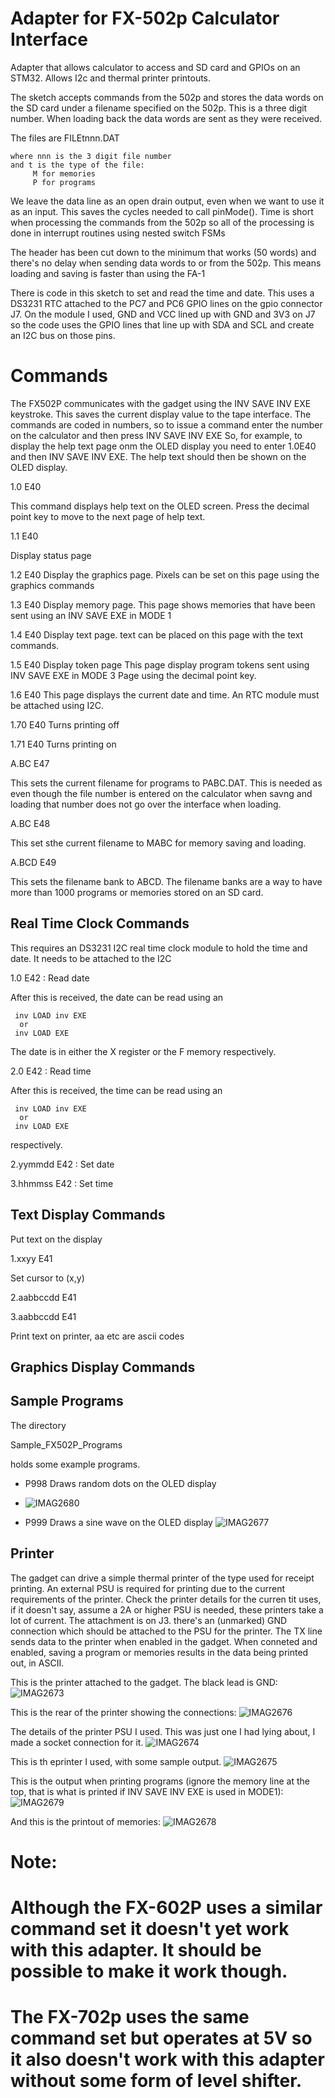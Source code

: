 # Adapter for FX-502p Calculator Interface

Adapter that allows calculator to access and SD card and GPIOs on an STM32. Allows I2c and thermal printer printouts.

 The sketch accepts commands from the 502p and stores the data
 words on the SD card under a filename specified on the 502p. This
 is a three digit number. When loading back the data words are sent
 as they were received.

 The files are FILEtnnn.DAT

    where nnn is the 3 digit file number
    and t is the type of the file:
         M for memories
         P for programs

 We leave the data line as an open drain
 output, even when we want to use it as an input. This saves the
 cycles needed to call pinMode(). Time is short when processing
 the commands from the 502p so all of the processing is done in
 interrupt routines using nested switch FSMs

 The header has been cut down to the minimum that works (50 words)
 and there's no delay when sending data words to or from the 502p.
 This means loading and saving is faster than using the FA-1

 There is code in this sketch to set and read the time and date. This
 uses a DS3231 RTC attached to the PC7 and PC6 GPIO lines on the gpio
 connector J7. On the module I used, GND and VCC lined up with GND and 3V3 on J7 
 so the code uses the GPIO lines that line up with SDA and SCL and create 
 an I2C bus on those pins.

Commands
========

The FX502P communicates with the gadget using the INV SAVE INV EXE keystroke. This saves the 
current display value to the tape interface. The commands are coded in numbers, so to issue a command 
enter the number on the calculator and then press INV SAVE INV EXE
So, for example, to display the help text page onm the OLED display you need to enter 1.0E40 and then
INV SAVE INV EXE. The help text should then be shown on the OLED display.

1.0 E40

This command displays help text on the OLED screen. Press the decimal point key to move
to the next page of help text.

1.1 E40

Display status page

1.2 E40
Display the graphics page.
Pixels can be set on this page using the graphics commands

1.3 E40
Display memory page.
This page shows memories that have been sent using an INV SAVE EXE in MODE 1

1.4 E40
Display text page. text can be placed on this page with the text commands.


1.5 E40
Display token page
This page display program tokens sent using INV SAVE EXE in MODE 3
Page using the decimal point key.

1.6 E40
This page displays the current date and time. An RTC module must be attached using I2C.


1.70 E40
Turns printing off

1.71 E40
Turns printing on
	  


A.BC E47

This sets the current filename for programs to PABC.DAT. This is needed as even though the file number
is entered on the calculator when savng and loading that number does not go over the interface when loading.

A.BC E48

This set sthe current filename to MABC for memory saving and loading.

A.BCD E49

This sets the filename bank to ABCD. The filename banks are a way to have more than 1000 programs or memories stored on an SD card. 

Real Time Clock Commands
------------------------
This requires an DS3231 I2C real time clock module to hold the time and date. It needs to be attached to the I2C

1.0 E42 : Read date

After this is received, the date can be read using an
 
	 inv LOAD inv EXE
	  or
	 inv LOAD EXE

The date is in either the X register or the F memory
respectively.
	 
2.0 E42 : Read time

After this is received, the time can be read using an
 
	 inv LOAD inv EXE
	  or
	 inv LOAD EXE
	
respectively.

2.yymmdd E42 : Set date

3.hhmmss E42 : Set time


Text Display Commands
---------------------

Put text on the display

1.xxyy E41     
  
  Set cursor to (x,y)
  
2.aabbccdd E41   
  
3.aabbccdd E41   
  
  Print text on printer, aa etc are ascii codes

Graphics Display Commands
-------------------------

Sample Programs
---------------

The directory 

Sample_FX502P_Programs

holds some example programs.

- P998  Draws random dots on the OLED display
- ![IMAG2680](https://user-images.githubusercontent.com/31587992/186107269-a8835f86-1f78-45a7-9d78-4ada5e2dd4f6.jpg)

- P999  Draws a sine wave on the OLED display
![IMAG2677](https://user-images.githubusercontent.com/31587992/186105780-468d5783-0f16-4c4b-8286-751db65d038a.jpg)


Printer
-------

The gadget can drive a simple thermal printer of the type used for receipt printing. An external PSU is required for printing due to the current requirements of the printer. Check the printer details for the curren tit uses, if it doesn't say, assume a 2A or higher PSU is needed, these printers take a lot of current. 
The attachment is on J3. there's an (unmarked) GND connection which should be attached to the PSU for the printer. The TX line sends data to the printer when enabled in the gadget.
When conneted and enabled, saving a program or memories results in the data being printed out, in ASCII.

This is the printer attached to the gadget. The black lead is GND:
![IMAG2673](https://user-images.githubusercontent.com/31587992/186103871-0126356a-db8c-4ae6-b160-0595b8cada4a.jpg)

This is the rear of the printer showing the connections:
![IMAG2676](https://user-images.githubusercontent.com/31587992/186103966-8dca466f-541c-466b-a4a6-35d6ce19fc37.jpg)

The details of the printer PSU I used. This was just one I had lying about, I made a socket connection for it.
![IMAG2674](https://user-images.githubusercontent.com/31587992/186103937-f3e9ff34-7684-4ce9-a8c4-ec7d56ae96f9.jpg)

This is th eprinter I used, with some sample output.
![IMAG2675](https://user-images.githubusercontent.com/31587992/186103979-77ccb95e-cc5d-4b36-b70f-66bfaab75b2f.jpg)

This is the output when printing programs (ignore the memory line at the top, that is what is printed if INV SAVE INV EXE is used in MODE1):
![IMAG2679](https://user-images.githubusercontent.com/31587992/186105376-8986fa3f-f110-412f-b77a-5a2a27c24139.jpg)

And this is the printout of memories:
![IMAG2678](https://user-images.githubusercontent.com/31587992/186105384-00c22a10-865b-4468-b48d-e43195b9bbd6.jpg)

#
# Note:
# Although the FX-602P uses a similar command set it doesn't yet work with this adapter. It should be possible to make it work though.
# The FX-702p uses the same command set but operates at 5V so it also doesn't work with this adapter without some form of level shifter.


